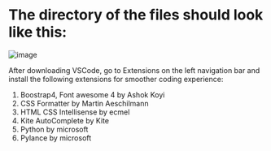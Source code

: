 # The directory of the files should look like this:

![image](https://user-images.githubusercontent.com/85050534/150269739-8036e6a3-3a71-471d-b314-9d6516c7987c.png)

After downloading VSCode, go to Extensions on the left navigation bar and install the following extensions for smoother coding experience:

1. Boostrap4, Font awesome 4 by Ashok Koyi
2. CSS Formatter by Martin Aeschilmann
3. HTML CSS Intellisense by ecmel
4. Kite AutoComplete by Kite
5. Python by microsoft
6. Pylance by microsoft 

